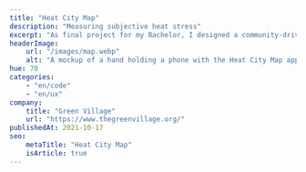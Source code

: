 ```yaml
---
title: "Heat City Map"
description: "Measuring subjective heat stress"
excerpt: "As final project for my Bachelor, I designed a community-driven online platform to measure subjective heat stress."
headerImage:
    url: "/images/map.webp"
    alt: "A mockup of a hand holding a phone with the Heat City Map app."
hue: 70
categories:
    - "en/code"
    - "en/ux"
company:
    title: "Green Village"
    url: "https://www.thegreenvillage.org/"
publishedAt: 2021-10-17
seo:
    metaTitle: "Heat City Map"
    isArticle: true
---
```


<!-- FIXME: iframe https://bep.benjami.in/onboarding -->

